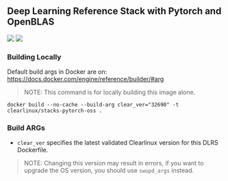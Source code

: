 ## Deep Learning Reference Stack with Pytorch and OpenBLAS

[![](https://images.microbadger.com/badges/image/sysstacks/dlrs-pytorch-clearlinux:v0.6.0-oss.svg)](https://microbadger.com/images/sysstacks/dlrs-pytorch-clearlinux:v0.6.0-oss "Get your own image badge on microbadger.com")
[![](https://images.microbadger.com/badges/version/sysstacks/dlrs-pytorch-clearlinux:v0.6.0-oss.svg)](https://microbadger.com/images/sysstacks/dlrs-pytorch-clearlinux:v0.6.0-oss "Get your own version badge on microbadger.com")

### Building Locally

Default build args in Docker are on: https://docs.docker.com/engine/reference/builder/#arg

>NOTE: This command is for locally building this image alone.

```
docker build --no-cache --build-arg clear_ver="32690" -t clearlinux/stacks-pytorch-oss .
```

### Build ARGs

* `clear_ver` specifies the latest validated Clearlinux version for this DLRS Dockerfile.
>NOTE: Changing this version may result in errors, if you want to upgrade the OS version, you should use `swupd_args` instead.
